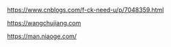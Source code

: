 https://www.cnblogs.com/f-ck-need-u/p/7048359.html

https://wangchujiang.com

https://man.niaoge.com/
